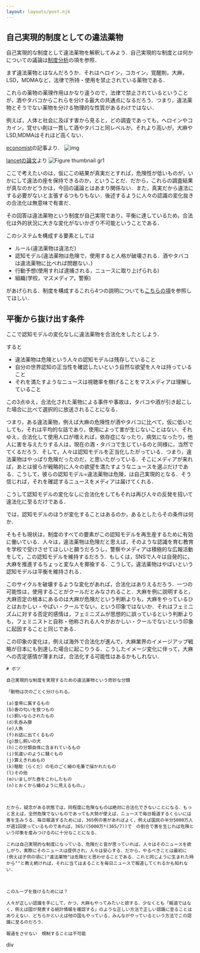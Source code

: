 ```yaml
---
layout: layouts/post.njk
---
```


## 自己実現的制度としての違法薬物

自己実現的な制度として違法薬物を解釈してみよう．自己実現的な制度とは何かについての議論は[制度分析](/posts/比較歴史制度分析/)の項を参照．

まず違法薬物とはなんだろうか．それはヘロイン，コカイン，覚醒剤，大麻，LSD，MDMAなど，法律で所持・使用を禁止されている薬物である．

これらの薬物の薬理作用はかなり違うので，法律で禁止されているということが，酒やタバコからこれらを分ける最大の共通点になるだろう．つまり，違法薬物とそうでない薬物を分ける物理的な性質があるわけではない．

例えば，人体と社会に及ぼす害から見ると，どの調査であっても，ヘロインやコカイン，覚せい剤は一貫して酒やタバコと同レベルか，それより高いが，大麻やLSD,MDMAはそれほど高くない．

<div class="py-8">

[economist](https://www.economist.com/graphic-detail/2019/06/25/what-is-the-most-dangerous-drug
)の記事より．
![img](https://www.economist.com/img/b/1424/1041/90/sites/default/files/images/2019/06/articles/main/20190629_woc294.png)

</div>

<div class="py-8">

[lancetの論文](https://www.thelancet.com/journals/lancet/article/PIIS0140-6736%2807%2960464-4/fulltext)より
![Figure thumbnail gr1](https://www.thelancet.com/cms/attachment/e2eca865-13b5-424b-9e32-4999f65b9810/gr1.jpg)

</div>

ここで考えたいのは，仮にこの結果が真実だとすれば，危険性が低いものが，いかにして違法の座を保持できるのか，ということだ．<span class="marginnote">だから，これらの調査結果が真なのかどうかは，今回の議論とはあまり関係ない．また，真実だから違法にする必要がないと主張するつもりもない．後述するように人々の認識の変化抜きの合法化は無意味で有害だ．</span>

その回答は違法薬物という制度が自己実現であり，平衡に達しているため，合法化は外的状況に大きな変化がないかぎり不可能ということである．

このシステムを構成する要素としては

- ルール(違法薬物は違法だ)
- 認知モデル(違法薬物は危険で，使用すると人格が破壊される．酒やタバコは違法薬物に比べれば問題ない．)
- 行動予想(使用すれば逮捕される，ニュースに取り上げられる)
- 組織(学校，マスメディア，警察)

があげられる．制度を構成するこれら4つの説明についても[こちらの項](/posts/比較歴史制度分析/)を参照してほしい．

## 平衡から抜け出す条件

ここで認知モデルの変化なしに違法薬物を合法化をしたとしよう．

すると

- 違法薬物は危険という人々の認知モデルは残存していること
- 自分の世界認知の正当性を確認したいという自然な欲望を人々は持っていること
- それを満たすようなニュースは視聴率を稼げることをマスメディアは理解していること

この3点ゆえ，合法化された薬物による事件や事故は，タバコや酒が引き起こした場合に比べて選択的に放送されることになる．

つまり，ある違法薬物，例えば大麻の危険性が酒やタバコに比べて，仮に低いとしても，それは平均的な話であり，使用によって害が生じないことはない．それゆえ，合法化して使用人口が増えれば，依存症になったり，病気になったり，他人に害を与えたりする人は，現在の酒・タバコで生じているのと同様に，当然でてくるだろう．そして，人々は認知モデルを正当化したがっている．つまり，違法薬物はやっぱり危険だったのだ，と思いたがっている．そこにメディアが来れば，あとは彼らが戦略的に人々の欲望を満たすようなニュースを選ぶだけである．こうして，彼らの認知モデル=違法薬物は危険，は自己実現的となる．そう信じれば，それを確認するニュースをメディアは届けてくれる．

こうして認知モデルの変化なしに合法化をしてもそれは再び人々の反発を招いて違法化に至るだけである．

では，認知モデルのほうが変化することはあるのか，あるとしたらその条件は何か．

そもそも現状は，制度のすべての要素がこの認知モデルを再生産するために有効に働いている．人々は，違法薬物は危険だと思えば，そのような認識を育む教育を学校で受けさせてほしいと願うだろうし，警察やメディアは積極的な広報活動をして，この認知モデルを維持するだろう．もしくは，SNSで人々は自発的に，大麻を推進するちょっと変な人を揶揄する．こうして，違法薬物はやばいという認知モデルは平衡を維持される．

このサイクルを破壊するような変化があれば，合法化はありえるだろう．一つの可能性は，使用することがクールだとみなされること．大麻を例に説明すると，大麻否定の根本にあるのは大麻が危険だという判断よりも，大麻をやっているひとはおかしい・やばい・クールでない，という印象ではないか．それはフェミニズムに対する否定的感情は，フェミニズムが思想的に誤っているという判断よりも，フェミニストと自称・他称される人々がおかしい・クールでないという印象に起因することと同じである．

この印象の変化は，例えば海外で合法化が進んで，大麻業界のイメージアップ戦略が日本にも到達した場合に起こりうる．こうしたイメージ変化に伴って，大麻への否定感情が薄まれば，合法化する可能性はあるかもしれない．


<div class="hidden">
    
    # ボツ
    
    自己実現的な制度を実現するための違法薬物という奇妙な分類
    
    「動物は次のごとく分けられる。
    
    (a)皇帝に属するもの
    (b)香の匂いを放つもの
    (c)飼いならされたもの
    (d)乳呑み豚
    (e)人魚
    (f)お話に出てくるもの
    (g)放し飼いの犬
    (h)この分類自体に含まれているもの
    (i)気違いのように騒ぐもの
    (j)算えきれぬもの
    (k)駱駝（らくだ）の毛のごく細の毛筆で描かれたもの
    (l)その他
    (m)いましがた壺をこわしたもの
    (n)とおくから蝿のように見えるもの。」
    
    
    
    だから，疑念がある状態では，同程度に危険なものは絶対に合法化できないことになる．もっと言えば，全然危険でないものであっても大勢が使えば，ニュースで毎日報道するくらいには害を生みうる．毎日報道するためには，365例の害があればよく，例えば国民の半分5000万人が週1回使っているものであれば，365/(5000万*(365/7))で　の割合で害を生じれば危険という印象を産みつけるのに十分なことになる．
    
    これは自己実現的な制度になっている．危険だと皆が思っていれば，人々はそのニュースを欲しがり，実際にそのニュースは提供され，人々は安心する．だから，やるべきことは最初に(例えば子供の頃に)"違法薬物"は危険だと思わせることである．これと同じように生まれた時から""と教え続ければ，それに当てはまることを毎日ニュースで報道してくれるかも知れない．
    
    
    
    このループを抜けるためには？
    
    人々が正しい認識を手にして，かつ，大麻もやってみたいと欲する．少なくとも「報道ではなく，例えば国が発表する統計情報を確認する」のような正しい方法で正しい認識に至ることはありえない．どちらかといえば他の国もやっている，みんながやっているという方法でこの認識に至るのだろう．
    
    報道をさせない　規制することは不可能

</p>  div 
